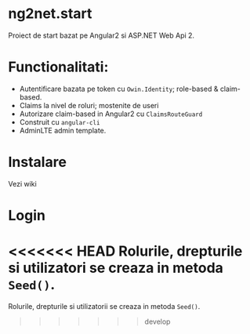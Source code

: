 # ng2net.start

Proiect de start bazat pe Angular2 si ASP.NET Web Api 2.

# Functionalitati:

* Autentificare bazata pe token cu `Owin.Identity`; role-based & claim-based.
* Claims la nivel de roluri; mostenite de useri
* Autorizare claim-based in Angular2 cu `ClaimsRouteGuard`
* Construit cu `angular-cli`
* AdminLTE admin template.

# Instalare

Vezi wiki

# Login

<<<<<<< HEAD
Rolurile, drepturile si utilizatori se creaza in metoda `Seed()`.
=======
Rolurile, drepturile si utilizatorii se creaza in metoda `Seed()`.
>>>>>>> develop
